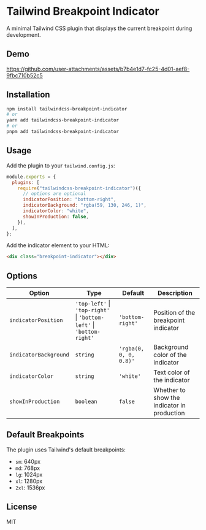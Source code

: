 # Tailwind Breakpoint Indicator

A minimal Tailwind CSS plugin that displays the current breakpoint during development.

## Demo

https://github.com/user-attachments/assets/b7b4e1d7-fc25-4d01-aef8-9fbc710b52c5

## Installation

```bash
npm install tailwindcss-breakpoint-indicator
# or
yarn add tailwindcss-breakpoint-indicator
# or
pnpm add tailwindcss-breakpoint-indicator
```

## Usage

Add the plugin to your `tailwind.config.js`:

```js
module.exports = {
  plugins: [
    require("tailwindcss-breakpoint-indicator")({
      // options are optional
      indicatorPosition: "bottom-right",
      indicatorBackground: "rgba(59, 130, 246, 1)",
      indicatorColor: "white",
      showInProduction: false,
    }),
  ],
};
```

Add the indicator element to your HTML:

```html
<div class="breakpoint-indicator"></div>
```

## Options

| Option                | Type                                                                 | Default                | Description                                 |
| --------------------- | -------------------------------------------------------------------- | ---------------------- | ------------------------------------------- |
| `indicatorPosition`   | `'top-left'` \| `'top-right'` \| `'bottom-left'` \| `'bottom-right'` | `'bottom-right'`       | Position of the breakpoint indicator        |
| `indicatorBackground` | `string`                                                             | `'rgba(0, 0, 0, 0.8)'` | Background color of the indicator           |
| `indicatorColor`      | `string`                                                             | `'white'`              | Text color of the indicator                 |
| `showInProduction`    | `boolean`                                                            | `false`                | Whether to show the indicator in production |

## Default Breakpoints

The plugin uses Tailwind's default breakpoints:

- `sm`: 640px
- `md`: 768px
- `lg`: 1024px
- `xl`: 1280px
- `2xl`: 1536px

## License

MIT
